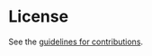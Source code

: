 # License

See the
[guidelines for contributions](https://github.com/dnssd-wg/draft-ietf-dnssd-srp/blob/main/CONTRIBUTING.md).
